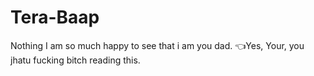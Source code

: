 # Tera-Baap
Nothing
I am so much happy to see that i am you dad. 👈Yes, Your, you jhatu fucking bitch reading this. 
